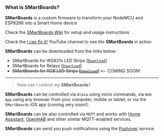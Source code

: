 ### What is **SMartBoards**?

**SMartBoards** is a custom firmware to transform your NodeMCU and ESP8266 into a Smart Home device

Check the [SMartBoards Wiki](https://github.com/jxa13/SMartBoards/wiki) for setup and usage instructions

Check the [I can fix it!](https://www.youtube.com/icanfixit) YouTube channel to see the **SMartBoards** in action

**SMartBoards** can be downloaded from the links below:

  * SMartBoards for WS821x LED Strips  [[`Download`](http://bit.ly/39kuswX)]
  * SMartBoards for Relays  [[`Download`](http://bit.ly/2HatIOL)]
  * ~~SMartBoards for RGB LED Strips  [[`Download`](http://bit.ly/2SyeSqH)]~~  <-- COMING SOON!

***

> How can I control my **SMartBoards**?

**SMartBoards** can be controlled via `Alexa` using voice commands, via `Web App` using any browser from your computer, mobile or tablet, or via the `SMartBoards` iOS app (coming very soon!). 

**SMartBoards** can be also controlled via `MQTT` and works with [Home Assistant](https://www.home-assistant.io/), [OpenHAB](https://www.openhab.org/) and other similar MQTT-enabled services.

**SMartBoards** can send you push notifications using the [Pushover](https://pushover.net/) service.
